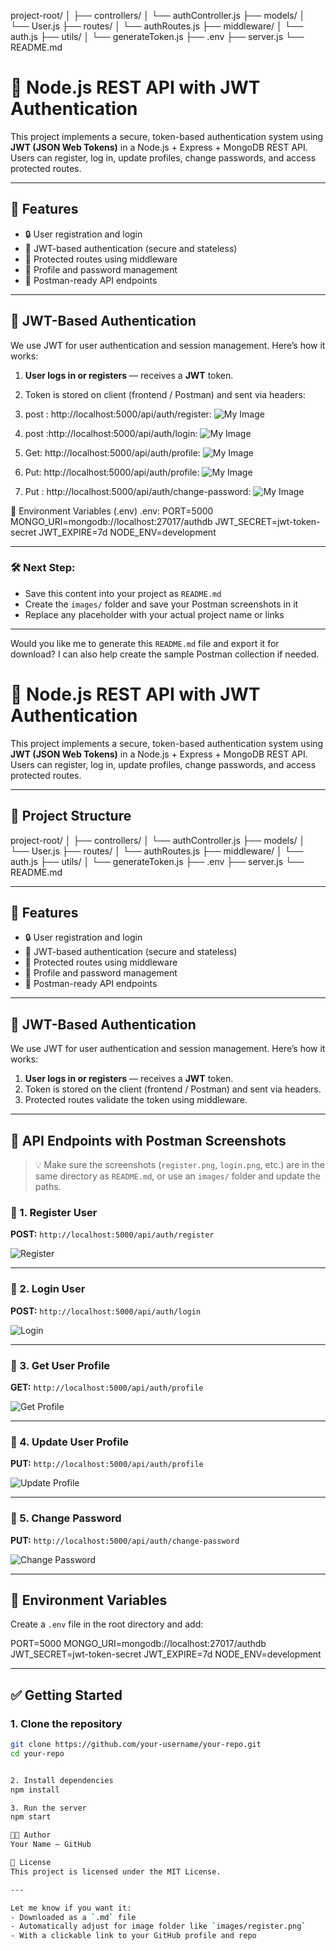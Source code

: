 project-root/
│
├── controllers/
│   └── authController.js
├── models/
│   └── User.js
├── routes/
│   └── authRoutes.js
├── middleware/
│   └── auth.js
├── utils/
│   └── generateToken.js
├── .env
├── server.js
└── README.md

# 🔐 Node.js REST API with JWT Authentication

This project implements a secure, token-based authentication system using **JWT (JSON Web Tokens)** in a Node.js + Express + MongoDB REST API. Users can register, log in, update profiles, change passwords, and access protected routes.

---

## 🚀 Features

- 🔒 User registration and login  
- 🔑 JWT-based authentication (secure and stateless)  
- 🔐 Protected routes using middleware  
- 👤 Profile and password management  
- 🧪 Postman-ready API endpoints  

---

## 🔐 JWT-Based Authentication

We use JWT for user authentication and session management. Here’s how it works:

1. **User logs in or registers** — receives a **JWT** token.  
2. Token is stored on client (frontend / Postman) and sent via headers:

1. post : http://localhost:5000/api/auth/register:
   ![My Image](register.png)

3. post :http://localhost:5000/api/auth/login:
   ![My Image](login.png)
4. Get: http://localhost:5000/api/auth/profile:
   ![My Image](get-profile.png)
5. Put: http://localhost:5000/api/auth/profile:
   ![My Image](put-profile.png)
6. Put : http://localhost:5000/api/auth/change-password:
   ![My Image](change-password.png)

📌 Environment Variables (.env)
.env:
PORT=5000
MONGO_URI=mongodb://localhost:27017/authdb
JWT_SECRET=jwt-token-secret
JWT_EXPIRE=7d
NODE_ENV=development


---

### 🛠 Next Step:
- Save this content into your project as `README.md`
- Create the `images/` folder and save your Postman screenshots in it
- Replace any placeholder with your actual project name or links

---

Would you like me to generate this `README.md` file and export it for download? I can also help create the sample Postman collection if needed.



# 🔐 Node.js REST API with JWT Authentication

This project implements a secure, token-based authentication system using **JWT (JSON Web Tokens)** in a Node.js + Express + MongoDB REST API. Users can register, log in, update profiles, change passwords, and access protected routes.

---

## 📁 Project Structure

project-root/
│
├── controllers/
│   └── authController.js
├── models/
│   └── User.js
├── routes/
│   └── authRoutes.js
├── middleware/
│   └── auth.js
├── utils/
│   └── generateToken.js
├── .env
├── server.js
└── README.md


---

## 🚀 Features

- 🔒 User registration and login  
- 🔑 JWT-based authentication (secure and stateless)  
- 🔐 Protected routes using middleware  
- 👤 Profile and password management  
- 🧪 Postman-ready API endpoints  

---

## 🔐 JWT-Based Authentication

We use JWT for user authentication and session management. Here’s how it works:

1. **User logs in or registers** — receives a **JWT** token.  
2. Token is stored on the client (frontend / Postman) and sent via headers.  
3. Protected routes validate the token using middleware.

---

## 📮 API Endpoints with Postman Screenshots

> 💡 Make sure the screenshots (`register.png`, `login.png`, etc.) are in the same directory as `README.md`, or use an `images/` folder and update the paths.

### 📌 1. Register User

**POST:** `http://localhost:5000/api/auth/register`

![Register](register.png)

---

### 📌 2. Login User

**POST:** `http://localhost:5000/api/auth/login`

![Login](login.png)

---

### 📌 3. Get User Profile

**GET:** `http://localhost:5000/api/auth/profile`

![Get Profile](get-profile.png)

---

### 📌 4. Update User Profile

**PUT:** `http://localhost:5000/api/auth/profile`

![Update Profile](put-profile.png)

---

### 📌 5. Change Password

**PUT:** `http://localhost:5000/api/auth/change-password`

![Change Password](change-password.png)

---

## 🔧 Environment Variables

Create a `.env` file in the root directory and add:

PORT=5000
MONGO_URI=mongodb://localhost:27017/authdb
JWT_SECRET=jwt-token-secret
JWT_EXPIRE=7d
NODE_ENV=development


---

## ✅ Getting Started

### 1. Clone the repository

```bash
git clone https://github.com/your-username/your-repo.git
cd your-repo


2. Install dependencies
npm install

3. Run the server
npm start

👨‍💻 Author
Your Name – GitHub

📄 License
This project is licensed under the MIT License.

---

Let me know if you want it:
- Downloaded as a `.md` file  
- Automatically adjust for image folder like `images/register.png`  
- With a clickable link to your GitHub profile and repo
